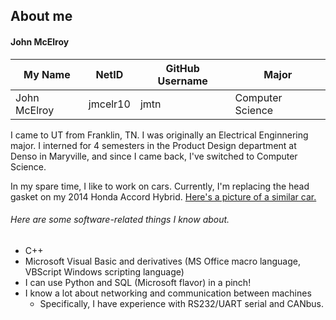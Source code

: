 ## About me
#### John McElroy

My Name | NetID | GitHub Username | Major
------- | ----- | --------------- | -----
John McElroy | jmcelr10 | jmtn | Computer Science

I came to UT from Franklin, TN. I was originally an Electrical Enginnering major. I interned for 4 semesters in the Product Design department at Denso in Maryville, and since I came back, I've switched to Computer Science.

In my spare time, I like to work on cars. Currently, I'm replacing the head gasket on my 2014 Honda Accord Hybrid. [Here's a picture of a similar car.](https://media.ed.edmunds-media.com/honda/accord-hybrid/2014/evox/2014_honda_accord-hybrid_sedan_ex-l_pr_evox_1_1280x855.jpg)

###### Here are some software-related things I know about.
- C++
- Microsoft Visual Basic and derivatives (MS Office macro language, VBScript Windows scripting language)
- I can use Python and SQL (Microsoft flavor) in a pinch!
- I know a lot about networking and communication between machines
  - Specifically, I have experience with RS232/UART serial and CANbus.
